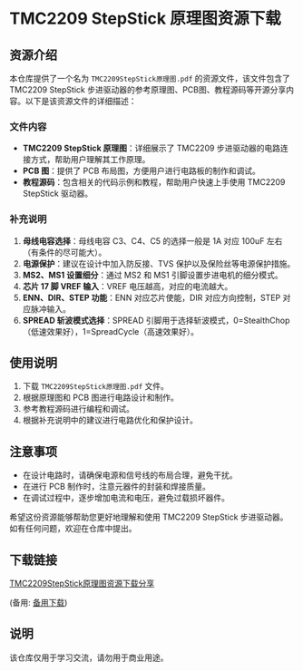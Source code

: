# TMC2209 StepStick 原理图资源下载

## 资源介绍

本仓库提供了一个名为 `TMC2209StepStick原理图.pdf` 的资源文件，该文件包含了 TMC2209 StepStick 步进驱动器的参考原理图、PCB图、教程源码等开源分享内容。以下是该资源文件的详细描述：

### 文件内容

- **TMC2209 StepStick 原理图**：详细展示了 TMC2209 步进驱动器的电路连接方式，帮助用户理解其工作原理。
- **PCB 图**：提供了 PCB 布局图，方便用户进行电路板的制作和调试。
- **教程源码**：包含相关的代码示例和教程，帮助用户快速上手使用 TMC2209 StepStick 驱动器。

### 补充说明

1. **母线电容选择**：母线电容 C3、C4、C5 的选择一般是 1A 对应 100uF 左右（有条件的尽可能大）。
2. **电源保护**：建议在设计中加入防反接、TVS 保护以及保险丝等电源保护措施。
3. **MS2、MS1 设置细分**：通过 MS2 和 MS1 引脚设置步进电机的细分模式。
4. **芯片 17 脚 VREF 输入**：VREF 电压越高，对应的电流越大。
5. **ENN、DIR、STEP 功能**：ENN 对应芯片使能，DIR 对应方向控制，STEP 对应脉冲输入。
6. **SPREAD 斩波模式选择**：SPREAD 引脚用于选择斩波模式，0=StealthChop（低速效果好），1=SpreadCycle（高速效果好）。

## 使用说明

1. 下载 `TMC2209StepStick原理图.pdf` 文件。
2. 根据原理图和 PCB 图进行电路设计和制作。
3. 参考教程源码进行编程和调试。
4. 根据补充说明中的建议进行电路优化和保护设计。

## 注意事项

- 在设计电路时，请确保电源和信号线的布局合理，避免干扰。
- 在进行 PCB 制作时，注意元器件的封装和焊接质量。
- 在调试过程中，逐步增加电流和电压，避免过载损坏器件。

希望这份资源能够帮助您更好地理解和使用 TMC2209 StepStick 步进驱动器。如有任何问题，欢迎在仓库中提出。

## 下载链接
[TMC2209StepStick原理图资源下载分享](https://pan.quark.cn/s/ab06222b79dd) 

(备用: [备用下载](https://pan.baidu.com/s/19Km7KRrdxr4fsOKjWe0rBg?pwd=1234))

## 说明

该仓库仅用于学习交流，请勿用于商业用途。
